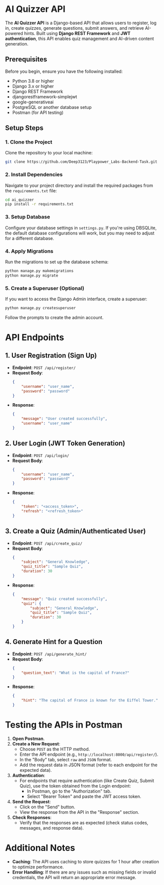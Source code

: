 # AI Quizzer API

The **AI Quizzer API** is a Django-based API that allows users to register, log in, create quizzes, generate questions, submit answers, and retrieve AI-powered hints. Built using **Django REST Framework** and **JWT authentication**, this API enables quiz management and AI-driven content generation.

## Prerequisites

Before you begin, ensure you have the following installed:

- Python 3.8 or higher
- Django 3.x or higher
- Django REST Framework
- djangorestframework-simplejwt
- google-generativeai
- PostgreSQL or another database setup
- Postman (for API testing)

## Setup Steps

### 1. Clone the Project
Clone the repository to your local machine:

```bash
git clone https://github.com/Deep3123/Playpower_Labs-Backend-Task.git
```

### 2. Install Dependencies
Navigate to your project directory and install the required packages from the `requirements.txt` file:

```bash
cd ai_quizzer
pip install -r requirements.txt
```

### 3. Setup Database
Configure your database settings in `settings.py`. If you're using DBSQLite, the default database configurations will work, but you may need to adjust for a different database.

### 4. Apply Migrations
Run the migrations to set up the database schema:

```bash
python manage.py makemigrations
python manage.py migrate
```

### 5. Create a Superuser (Optional)
If you want to access the Django Admin interface, create a superuser:

```bash
python manage.py createsuperuser
```

Follow the prompts to create the admin account.

# API Endpoints

## 1. User Registration (Sign Up)
- **Endpoint**: `POST /api/register/`
- **Request Body**:
    ```json
    { 
        "username": "user_name", 
        "password": "password" 
    }
    ```
- **Response**:
    ```json
    { 
        "message": "User created successfully", 
        "username": "user_name" 
    }
    ```

## 2. User Login (JWT Token Generation)
- **Endpoint**: `POST /api/login/`
- **Request Body**:
    ```json
    { 
        "username": "user_name", 
        "password": "password" 
    }
    ```
- **Response**:
    ```json
    { 
        "token": "<access_token>", 
        "refresh": "<refresh_token>" 
    }
    ```

## 3. Create a Quiz (Admin/Authenticated User)
- **Endpoint**: `POST /api/create_quiz/`
- **Request Body**:
    ```json
    { 
        "subject": "General Knowledge", 
        "quiz_title": "Sample Quiz", 
        "duration": 30 
    }
    ```
- **Response**:
    ```json
    { 
        "message": "Quiz created successfully", 
        "quiz": { 
            "subject": "General Knowledge", 
            "quiz_title": "Sample Quiz", 
            "duration": 30 
        } 
    }
    ```

## 4. Generate Hint for a Question
- **Endpoint**: `POST /api/generate_hint/`
- **Request Body**:
    ```json
    { 
        "question_text": "What is the capital of France?" 
    }
    ```
- **Response**:
    ```json
    { 
        "hint": "The capital of France is known for the Eiffel Tower." 
    }
    ```

# Testing the APIs in Postman

1. **Open Postman**.
2. **Create a New Request**:
    - Choose `POST` as the HTTP method.
    - Enter the API endpoint (e.g., `http://localhost:8000/api/register/`).
    - In the "Body" tab, select `raw` and `JSON` format.
    - Add the request data in JSON format (refer to each endpoint for the expected data).
3. **Authentication**:
    - For endpoints that require authentication (like Create Quiz, Submit Quiz), use the token obtained from the Login endpoint:
        - In Postman, go to the "Authorization" tab.
        - Select "Bearer Token" and paste the JWT access token.
4. **Send the Request**:
    - Click on the "Send" button.
    - View the response from the API in the "Response" section.
5. **Check Responses**:
    - Verify that the responses are as expected (check status codes, messages, and response data).

# Additional Notes

- **Caching**: The API uses caching to store quizzes for 1 hour after creation to optimize performance.
- **Error Handling**: If there are any issues such as missing fields or invalid credentials, the API will return an appropriate error message.
